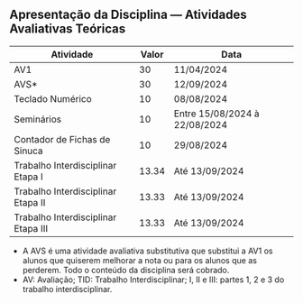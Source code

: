 ## Apresentação da Disciplina — Atividades Avaliativas Teóricas

<div class="regular">

<!-- _class: centered -->

| Atividade                           | Valor | Data                          |
| ----------------------------------- | ----- | ----------------------------- |
| AV1                                 | 30    | 11/04/2024                    |
| AVS*                                | 30    | 12/09/2024                    |
| Teclado Numérico                    | 10    | 08/08/2024                    |
| Seminários                          | 10    | Entre 15/08/2024 à 22/08/2024 |
| Contador de Fichas de Sinuca        | 10    | 29/08/2024                    |
| Trabalho Interdisciplinar Etapa I   | 13.34 | Até 13/09/2024                |
| Trabalho Interdisciplinar Etapa II  | 13.33 | Até 13/09/2024                |
| Trabalho Interdisciplinar Etapa III | 13.33 | Até 13/09/2024                |

- A AVS é uma atividade avaliativa substitutiva que substitui a AV1 os alunos que quiserem melhorar a nota ou para os alunos que as perderem. Todo o conteúdo da disciplina será cobrado.
- AV: Avaliação; TID: Trabalho Interdisciplinar; I, II e III: partes 1, 2 e 3 do trabalho interdisciplinar.

</div>
